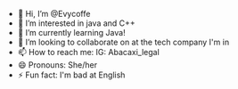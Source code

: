 - 👋 Hi, I’m @Evycoffe
- 👀 I’m interested in java and C++
- 🌱 I’m currently learning Java!
- 💞️ I’m looking to collaborate on at the tech company I'm in
- 📫 How to reach me: IG: Abacaxi_legal 
- 😄 Pronouns: She/her
- ⚡ Fun fact: I'm bad at English

<!---
Evycoffe/Evycoffe is a ✨ special ✨ repository because its `README.md` (this file) appears on your GitHub profile.
You can click the Preview link to take a look at your changes.
--->

